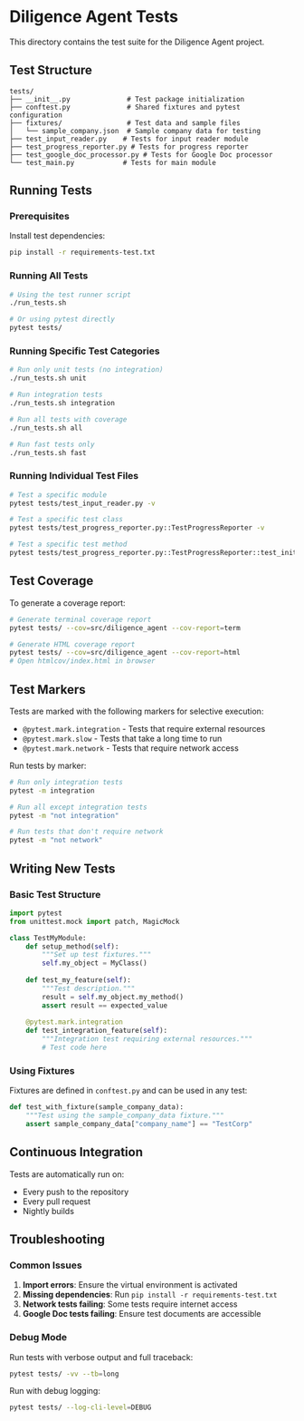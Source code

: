 # Diligence Agent Tests

This directory contains the test suite for the Diligence Agent project.

## Test Structure

```
tests/
├── __init__.py              # Test package initialization
├── conftest.py              # Shared fixtures and pytest configuration
├── fixtures/                # Test data and sample files
│   └── sample_company.json  # Sample company data for testing
├── test_input_reader.py    # Tests for input reader module
├── test_progress_reporter.py # Tests for progress reporter
├── test_google_doc_processor.py # Tests for Google Doc processor
└── test_main.py            # Tests for main module
```

## Running Tests

### Prerequisites

Install test dependencies:
```bash
pip install -r requirements-test.txt
```

### Running All Tests

```bash
# Using the test runner script
./run_tests.sh

# Or using pytest directly
pytest tests/
```

### Running Specific Test Categories

```bash
# Run only unit tests (no integration)
./run_tests.sh unit

# Run integration tests
./run_tests.sh integration

# Run all tests with coverage
./run_tests.sh all

# Run fast tests only
./run_tests.sh fast
```

### Running Individual Test Files

```bash
# Test a specific module
pytest tests/test_input_reader.py -v

# Test a specific test class
pytest tests/test_progress_reporter.py::TestProgressReporter -v

# Test a specific test method
pytest tests/test_progress_reporter.py::TestProgressReporter::test_initialization -v
```

## Test Coverage

To generate a coverage report:

```bash
# Generate terminal coverage report
pytest tests/ --cov=src/diligence_agent --cov-report=term

# Generate HTML coverage report
pytest tests/ --cov=src/diligence_agent --cov-report=html
# Open htmlcov/index.html in browser
```

## Test Markers

Tests are marked with the following markers for selective execution:

- `@pytest.mark.integration` - Tests that require external resources
- `@pytest.mark.slow` - Tests that take a long time to run
- `@pytest.mark.network` - Tests that require network access

Run tests by marker:
```bash
# Run only integration tests
pytest -m integration

# Run all except integration tests
pytest -m "not integration"

# Run tests that don't require network
pytest -m "not network"
```

## Writing New Tests

### Basic Test Structure

```python
import pytest
from unittest.mock import patch, MagicMock

class TestMyModule:
    def setup_method(self):
        """Set up test fixtures."""
        self.my_object = MyClass()
    
    def test_my_feature(self):
        """Test description."""
        result = self.my_object.my_method()
        assert result == expected_value
    
    @pytest.mark.integration
    def test_integration_feature(self):
        """Integration test requiring external resources."""
        # Test code here
```

### Using Fixtures

Fixtures are defined in `conftest.py` and can be used in any test:

```python
def test_with_fixture(sample_company_data):
    """Test using the sample_company_data fixture."""
    assert sample_company_data["company_name"] == "TestCorp"
```

## Continuous Integration

Tests are automatically run on:
- Every push to the repository
- Every pull request
- Nightly builds

## Troubleshooting

### Common Issues

1. **Import errors**: Ensure the virtual environment is activated
2. **Missing dependencies**: Run `pip install -r requirements-test.txt`
3. **Network tests failing**: Some tests require internet access
4. **Google Doc tests failing**: Ensure test documents are accessible

### Debug Mode

Run tests with verbose output and full traceback:
```bash
pytest tests/ -vv --tb=long
```

Run with debug logging:
```bash
pytest tests/ --log-cli-level=DEBUG
```